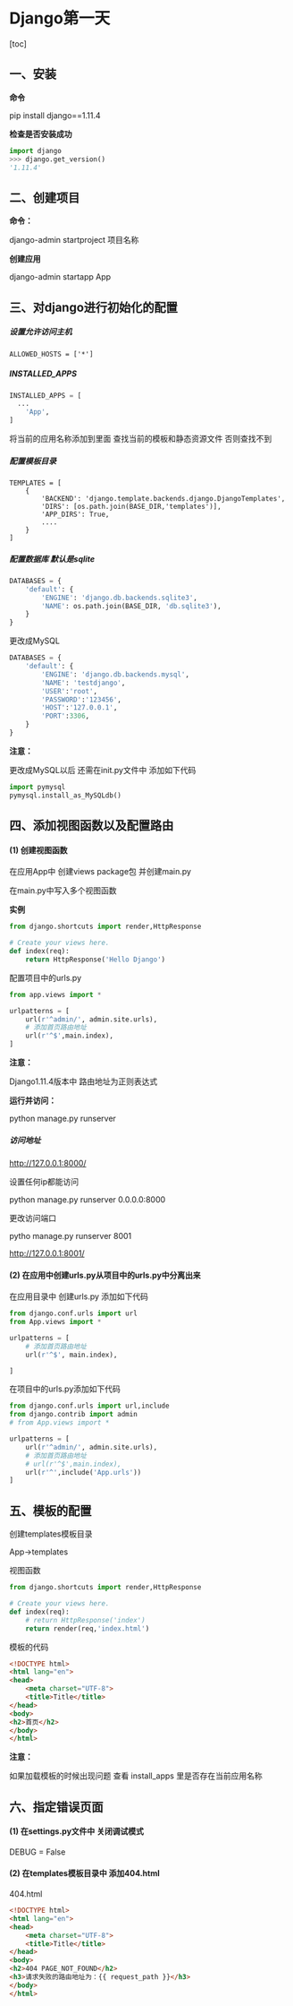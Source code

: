 # Django第一天
[toc]
## 一、安装

**命令**

pip install django==1.11.4

**检查是否安装成功**

```python
import django
>>> django.get_version()
'1.11.4'
```

## 二、创建项目

**命令：**

django-admin startproject 项目名称

**创建应用**

django-admin startapp App

## 三、对django进行初始化的配置

##### 设置允许访问主机

```
ALLOWED_HOSTS = ['*']
```

##### INSTALLED_APPS

```python
INSTALLED_APPS = [
  ...
    'App',
]
```

将当前的应用名称添加到里面  查找当前的模板和静态资源文件 否则查找不到

##### 配置模板目录

```
TEMPLATES = [
    {
        'BACKEND': 'django.template.backends.django.DjangoTemplates',
        'DIRS': [os.path.join(BASE_DIR,'templates')],
        'APP_DIRS': True,
        ....
    }
]
```

##### 配置数据库  默认是sqlite

```python
DATABASES = {
    'default': {
        'ENGINE': 'django.db.backends.sqlite3',
        'NAME': os.path.join(BASE_DIR, 'db.sqlite3'),
    }
}
```

更改成MySQL

```python
DATABASES = {
    'default': {
        'ENGINE': 'django.db.backends.mysql',
        'NAME': 'testdjango',
        'USER':'root',
        'PASSWORD':'123456',
        'HOST':'127.0.0.1',
        'PORT':3306,
    }
}
```

**注意：**

更改成MySQL以后 还需在init.py文件中 添加如下代码

```python
import pymysql
pymysql.install_as_MySQLdb()
```

## 四、添加视图函数以及配置路由

#### (1) 创建视图函数

在应用App中 创建views package包  并创建main.py

在main.py中写入多个视图函数

**实例**

```python
from django.shortcuts import render,HttpResponse

# Create your views here.
def index(req):
    return HttpResponse('Hello Django')
```

配置项目中的urls.py

```python
from app.views import *

urlpatterns = [
    url(r'^admin/', admin.site.urls),
    # 添加首页路由地址
    url(r'^$',main.index),
]
```

**注意：**

Django1.11.4版本中 路由地址为正则表达式

**运行并访问：**

python manage.py runserver

##### 访问地址

http://127.0.0.1:8000/

设置任何ip都能访问  

python manage.py runserver 0.0.0.0:8000

更改访问端口

pytho manage.py runserver 8001

http://127.0.0.1:8001/

#### (2) 在应用中创建urls.py从项目中的urls.py中分离出来

在应用目录中 创建urls.py 添加如下代码

```python
from django.conf.urls import url
from App.views import *

urlpatterns = [
    # 添加首页路由地址
    url(r'^$', main.index),

]
```

在项目中的urls.py添加如下代码

```python
from django.conf.urls import url,include
from django.contrib import admin
# from App.views import *

urlpatterns = [
    url(r'^admin/', admin.site.urls),
    # 添加首页路由地址
    # url(r'^$',main.index),
    url(r'^',include('App.urls'))
]
```



## 五、模板的配置

创建templates模板目录

App->templates

视图函数

```python
from django.shortcuts import render,HttpResponse

# Create your views here.
def index(req):
    # return HttpResponse('index')
    return render(req,'index.html')
```

模板的代码

```html
<!DOCTYPE html>
<html lang="en">
<head>
    <meta charset="UTF-8">
    <title>Title</title>
</head>
<body>
<h2>首页</h2>
</body>
</html>
```

**注意：**

如果加载模板的时候出现问题 查看  install_apps 里是否存在当前应用名称



## 六、指定错误页面

#### (1) 在settings.py文件中 关闭调试模式

DEBUG = False

#### (2) 在templates模板目录中 添加404.html

404.html

```html
<!DOCTYPE html>
<html lang="en">
<head>
    <meta charset="UTF-8">
    <title>Title</title>
</head>
<body>
<h2>404 PAGE_NOT_FOUND</h2>
<h3>请求失败的路由地址为：{{ request_path }}</h3>
</body>
</html>
```

